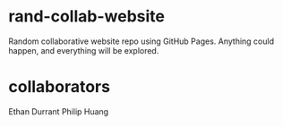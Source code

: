 rand-collab-website
===================

Random collaborative website repo using GitHub Pages. Anything could happen, and everything will be explored.


collaborators
=============
Ethan Durrant
Philip Huang
